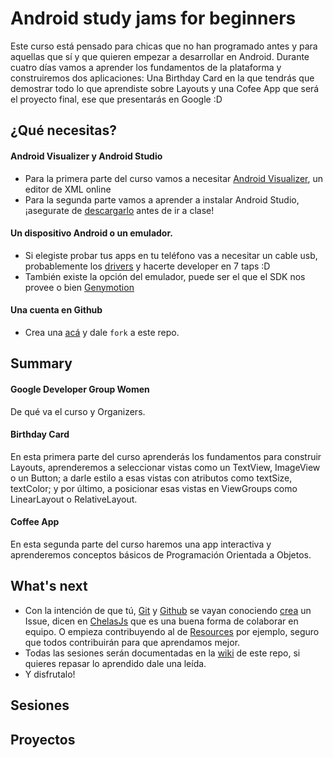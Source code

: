 # Android study jams for beginners

Este curso está pensado para chicas que no han programado antes y para aquellas que sí y que quieren empezar a desarrollar en Android. Durante cuatro días vamos a aprender los fundamentos de la plataforma y construiremos dos aplicaciones: Una Birthday Card en la que tendrás que demostrar todo lo que aprendiste sobre Layouts y una Cofee App que será el proyecto final, ese que presentarás en Google :D

## ¿Qué necesitas?
#### Android Visualizer y Android Studio
* Para la primera parte del curso vamos a necesitar [Android Visualizer](http://labs.udacity.com/android-visualizer/), un editor de XML online
* Para la segunda parte vamos a aprender a instalar Android Studio, ¡asegurate de [descargarlo](https://developer.android.com/studio/index.html) antes de ir a clase!

#### Un dispositivo Android o un emulador.
* Si elegiste probar tus apps en tu teléfono vas a necesitar un cable usb, probablemente los [drivers](https://developer.android.com/studio/run/win-usb.html) y hacerte developer en 7 taps :D
* También existe la opción del emulador, puede ser el que el SDK nos provee o bien [Genymotion](https://www.genymotion.com/)  

#### Una cuenta en Github
* Crea una [acá](https://github.com/) y dale ```fork``` a este repo.

## Summary
#### Google Developer Group Women
De qué va el curso y Organizers.
#### Birthday Card  
En esta primera parte del curso aprenderás los fundamentos para construir Layouts, aprenderemos a seleccionar vistas como un TextView, ImageView o un Button; a darle estilo a esas vistas con atributos como textSize, textColor; y por último, a posicionar esas vistas en ViewGroups como LinearLayout o RelativeLayout.
#### Coffee App
En esta segunda parte del curso haremos una app interactiva y aprenderemos conceptos básicos de Programación Orientada a Objetos.

## What's next
* Con la intención de que tú, [Git](https://git-scm.com/) y [Github](https://github.com/) se vayan conociendo [crea](https://github.com/wonder-coders/study-jams-beginners/issues/new) un Issue, dicen en [ChelasJs](https://github.com/javascriptmx/chelajs/issues/1) que es una buena forma de colaborar en equipo. O empieza contribuyendo al de [Resources](https://github.com/wonder-coders/study-jams-beginners/issues/1) por ejemplo, seguro que todos contribuirán para que aprendamos mejor.
* Todas las sesiones serán documentadas en la [wiki](https://github.com/wonder-coders/study-jams-beginners/wiki) de este repo, si quieres repasar lo aprendido dale una leída.
* Y disfrutalo!

## Sesiones 

## Proyectos
